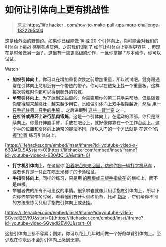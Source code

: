 # 如何让引体向上更有挑战性

> 原文:[https://life hacker . com/how-to-make-pull-ups-more-challenge-1822295404](https://lifehacker.com/how-to-make-pull-ups-more-challenging-1822295404)

这是给外面的野兽的。如果你已经能做 10 或 20 个引体向上，你可能会对我们的 [引体向上挑战](https://lifehacker.com/january-s-fitness-challenge-grab-onto-that-pull-up-bar-1821717656) 感到有点厌倦。之前我们谈到了 [如何让引体向上变得更容易](https://vitals.lifehacker.com/all-the-ways-to-make-pull-ups-easier-1821906936) ，但现在是时候做另一面了。这里有一些更高级的动作，一旦你掌握了基本动作，你可以试试。

Watch

*   **加权引体向上**。你可以在增加重复次数之前增加重量，所以试试吧。健身房通常在引体向上站附近有一个带链的带子。你可以在链条上挂一个重量板，这样每次锻炼时你都可以得到额外的锻炼。
*   **单臂引体向上**。为了达到这些目的，你需要用你的第二只手来帮助，但是随着你变得越来越强壮，越来越少用它。比如做引体向上双手越靠越近，然后 [用一只手抓住另一只手的手腕](https://pccblog.dragondoor.com/my-journey-towards-the-one-arm-pull-up/) 。之后进展到 [这些一臂半变](https://www.vahvafitness.com/one-arm-chin-up-progressions/) 之一。
*   **在杠铃或吊环上进行肌肉锻炼**。这是一个引体向上，在运动的顶部，你只是继续向上。你最终伸直手臂，手放在吧台上，就好像你靠在一个工作台面上。这个手的位置和引体向上通常的握法不同，所以入门的一个方法就是 [在这个“假握”位置](http://www.arthlete.com/2013/09/tutorial-the-muscle-ups-false-grip-transition/) 练习引体向上。

 [https://lifehacker.com/embed/inset/iframe?id=youtube-video-a-630AtQ_SA&start=0](https://lifehacker.com/embed/inset/iframe?id=youtube-video-a-630AtQ_SA&start=0) 

*   **打字机引体向上**，在这里你 [沿着吧台来来回回，仿佛你是一辆打字机马车](https://www.youtube.com/watch?v=RjZoCUR_dGQ) ，或者也许是一只正在吃玉米棒子的卡通松鼠。
*   **手指引体向上**。同样的练习，只是用 [的两根或三根手指放在](https://www.youtube.com/watch?v=CXaP4xDOiRM) 的横杠上，而不是四根。
*   攀岩者做的所有不可思议的事情。很多攀岩就像只用手指做引体向上，所以下次你去攀岩馆的时候，看看他们有什么训练设备，比如 [指板](http://trainingforclimbing.com/intro-to-fingerboard-training/) ，它们给你不同的方法来练习只用手指做引体向上或悬挂。

 [https://lifehacker.com/embed/inset/iframe?id=youtube-video-SGyedl2EVKU&start=0](https://lifehacker.com/embed/inset/iframe?id=youtube-video-SGyedl2EVKU&start=0) 

这些引体向上都不容易；例如，你可以花上几年时间做一个好的单臂引体向上。至少现在你永远不会对引体向上感到无聊。